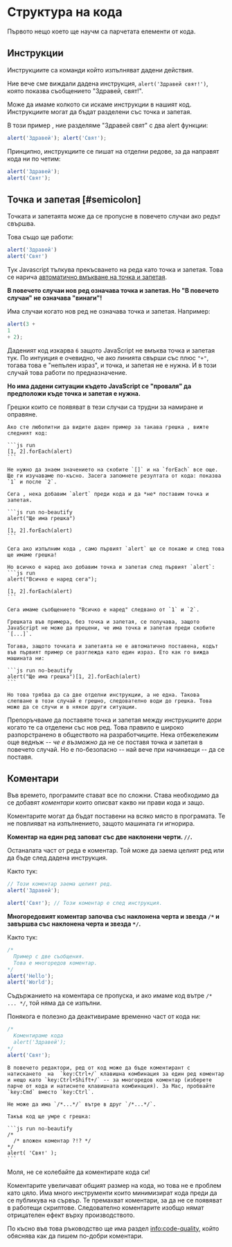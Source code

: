 # Структура на кода

Първото нещо което ще научм са парчетата елементи от кода.

## Инструкции

Инструкциите са команди който изпълняват дадени действия.

Ние вече сме виждали дадена инструкция, `alert('Здравей свят!')`, която показва съобщението "Здравей, свят!".

Може да имаме колкото си искаме инструкции в нашият код. Инструкциите могат да бъдат разделени със точка и запетая.

В този пример , ние разделяме "Здравей свят" с два alert функции:

```js run no-beautify
alert('Здравей'); alert('Свят');
```

Принципно, инструкциите се пишат на отделни редове, за да направят кода ни по четим:

```js run no-beautify
alert('Здравей');
alert('Свят');
```

## Точка и запетая [#semicolon]

Точката и запетаята може да се пропусне в повечето случаи ако редът свършва.

Това също ще работи:

```js run no-beautify
alert('Здравей')
alert('Свят')
```

Тук Javascript тълкува прекъсването на реда като точка и запетая. Това се нарича [автоматично вмъкване на точка и запетая](https://tc39.github.io/ecma262/#sec-automatic-semicolon-insertion).

**В повечето случаи нов ред означава точка и запетая. Но "В повечето случаи" не означава "винаги"!**

Има случаи когато нов ред не означава точка и запетая. Например:

```js run no-beautify
alert(3 +
1
+ 2);
```

Даденият код изкарва `6`  защото JavaScript не вмъква точка и запетая тук. По интуиция е очевидно, че ако линията свърши със плюс `"+"`, тогава това е "непълен израз", и точка, и запетая не е нужна. И в този случай това работи по предназначение.

**Но има дадени ситуации където JavaScript се "проваля" да предположи къде точка и запетая е нужна.**

Грешки които се появяват в тези случаи са трудни за намиране и оправяне.

````smart header="Пример за грешка"
Ако сте любопитни да видите даден пример за такава грешка , вижте следният код:

```js run
[1, 2].forEach(alert)
```

Не нужно да знаем значението на скобите `[]` и на `forEach` все още. Ще ги изучаваме по-късно. Засега запомнете резултата от кода: показва `1` и после `2`.

Сега , нека добавим `alert` преди кода и да *не* поставим точка и запетая.

```js run no-beautify
alert("Ще има грешка")

[1, 2].forEach(alert)
```

Сега ако изпълним кода , само първият `alert` ще се покаже и след това ще имаме грешка!

Но всичко е наред ако добавим точка и запетая след първият `alert`:
```js run
alert("Всичко е наред сега");

[1, 2].forEach(alert)  
```

Сега имаме съобщението "Всичко е наред" следвано от `1` и `2`.

Грешката във примера, без точка и запетая, се получава, защото JavaScript не може да прецени, че има точка и запетая преди скобите `[...]`.

Тогава, защото точката и запетаята не е автоматично поставена, кодът във първият пример се разглежда като един израз. Ето как го вижда машината ни:

```js run no-beautify
alert("Ще има грешка")[1, 2].forEach(alert)
```

Но това трябва да са две отделни инструкции, а не една. Такова слепване в този случай е грешно, следователно води до грешка. Това може да се случи и в някои други ситуации.
````

Препоръчваме да поставяте точка и запетая между инструкциите дори когато те са отделени със нов ред. Това правило е широко разпорстранено в обществото на разработчиците. Нека отбежележим още веднъж -- *че е възможно* да не се поставя точка и запетая в повечето случай. Но е по-безопасно -- най вече при начинаещи -- да се поставя.

## Коментари

Във времето, програмите стават все по сложни. Става необходимо да се добавят *коментари* които описват какво ни прави кода и защо.

Коментарите могат да бъдат поставени на всяко място в програмата. Те не повлияват на изпълнението, защото машината ги игнорира.

**Коментар на един ред заповат със две наклонени черти. `//`.**

Останалата част от реда е коментар. Той може да заема целият ред или да бъде след дадена инструкция.

Както тук:

```js run
// Този коментар заема целият ред.
alert('Здравей');

alert('Свят'); // Този коментар е след инструкция.
```

**Многоредовият коментар започва със наклонена черта и звезда <code>/&#42;</code> и завършва със наклонена черта и звезда <code>&#42;/</code>.**

Както тук:

```js run
/*
  Пример с две съобщения.
  Това е многоредов коментар.
*/
alert('Hello');
alert('World');
```

Съдържанието на коментара се пропуска, и ако имаме код вътре <code>/&#42; ... &#42;/</code>, той няма да се изпълни.

Понякога е полезно да деактивираме временно част от кода ни:

```js run
/*
  Коментираме кода
  alert('Здравей');
*/
alert('Свят');
```

```smart header="Използвайте клавишни комбинации!"
В повечето редактори, ред от код може да бъде коментирант с натискането  на  `key:Ctrl+/` клавишна комбинация за един ред коментар и нещо като `key:Ctrl+Shift+/` -- за многоредов коментар (изберете парче от кода и натиснете клавишната комбинация). За Mac, пробвайте `key:Cmd` вместо `key:Ctrl`.
```

````warn header="Вложени коментари не се подържат!"
Не може да има `/*...*/` вътре в друг `/*...*/`.

Такъв код ще умре с грешка:

```js run no-beautify
/*
  /* вложен коментар ?!? */
*/
alert( 'Свят' );
```
````

Моля, не се колебайте да коментирате кода си!

Коментарите увеличават общият размер на кода, но това не е проблем като цяло. Има много инструменти които минимизират кода преди да се публикува на сървър. Те премахват коментари, за да не се появяват в работещи скриптове. Следователно коментарите изобщо нямат отрицателен ефект върху производството.

По късно във това ръководство ще има раздел <info:code-quality>, който обяснява как да пишем по-добри коментари.
